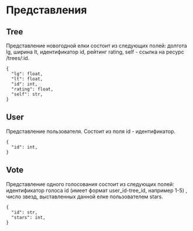 # Представления

## Tree

Представление новогодной елки состоит из следующих полей: долгота lg, ширина lt, идентификатор id, рейтинг rating, self - ссылка на ресурс /trees/:id.
```
{
  "lg": float,
  "lt": float,
  "id": int,
  "rating": float,
  "self": str,
}
```

## User

Представление пользователя. Состоит из поля id - идентификатор.

```
{
  "id": int,
}
```

## Vote

Представление одного голосования состоит из следующих полей: идентификатор голоса id (имеет формат user_id-tree_id, например 1-5) , число звезд, выставленных данной елке пользователем stars.
```
{
  "id": str,
  "stars": int,
}
```
